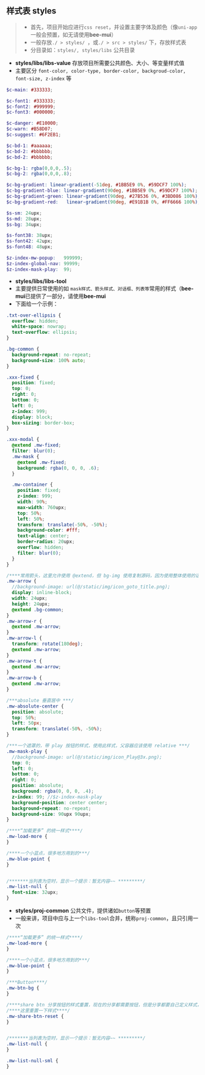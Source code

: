 ## 样式表 styles

> * 首先，项目开始应进行`css reset`，并设置主要字体及颜色（像`uni-app`一般会预置，如无请使用**bee-mui**）
> * 一般存放`./ > styles/ `，或`./ > src > styles/` 下，存放样式表
> * 分目录如：`styles/, styles/libs` 公共目录

* **styles/libs/libs-value** 存放项目所需要公共颜色、大小、等变量样式值
* 主要区分 `font-color, color-type, border-color, backgroud-color, font-size, z-index` 等

```scss
$c-main: #333333;

$c-font1: #333333;
$c-font2: #999999;
$c-font3: #000000;

$c-danger: #E10000;
$c-warn: #B58D07;
$c-suggest: #6F2EB1;

$c-bd-1: #aaaaaa;
$c-bd-2: #bbbbbb;
$c-bd-2: #bbbbbb;

$c-bg-1: rgba(0,0,0,.5);
$c-bg-2: rgba(0,0,0,.8);

$c-bg-gradient: linear-gradient(-51deg, #1BB5E9 0%, #59DCF7 100%);
$c-bg-gradient-blue: linear-gradient(90deg, #1BB5E9 0%, #59DCF7 100%);
$c-bg-gradient-green: linear-gradient(90deg, #27B536 0%, #3BD086 100%);
$c-bg-gradient-red:   linear-gradient(90deg, #E91B1B 0%, #FF6666 100%);

$s-sm: 24upx;
$s-md: 28upx;
$s-bg: 34upx;

$s-font38: 38upx;
$s-font42: 42upx;
$s-font48: 48upx;

$z-index-mw-popup:   999999;
$z-index-global-nav: 99999;
$z-index-mask-play:  99;

```

* **styles/libs/libs-tool**
* 主要提供日常使用的如 `mask样式、箭头样式、对话框、列表等`常用的样式（**bee-mui**已提供了一部分，请使用**bee-mui**
* 下面给一个示例：

```scss
.txt-over-ellipsis {
  overflow: hidden;
  white-space: nowrap;
  text-overflow: ellipsis;
}

.bg-common {
  background-repeat: no-repeat;
  background-size: 100% auto;
}

.xxx-fixed {
  position: fixed;
  top: 0;
  right: 0;
  bottom: 0;
  left: 0;
  z-index: 999;
  display: block;
  box-sizing: border-box;
}

.xxx-modal {
  @extend .mw-fixed;
  filter: blur(0);
  .mw-mask {
    @extend .mw-fixed;
    background: rgba(0, 0, 0, .6);
  }

  .mw-container {
    position: fixed;
    z-index: 999;
    width: 90%;
    max-width: 760upx;
    top: 50%;
    left: 50%;
    transform: translate(-50%, -50%);
    background-color: #fff;
    text-align: center;
    border-radius: 20upx;
    overflow: hidden;
    filter: blur(0);
  }
}

/****常用箭头，这里允许使用 @extend，但 bg-img 使用复制源码，因为使用整体使用的话，代码量太大了****/
.mw-arrow {
  //background-image: url(@/static/img/icon_goto_title.png);
  display: inline-block;
  width: 24upx;
  height: 24upx;
  @extend .bg-common;
}
.mw-arrow-r {
  @extend .mw-arrow;
}
.mw-arrow-l {
  transform: rotate(180deg);
  @extend .mw-arrow;
}
.mw-arrow-t {
  @extend .mw-arrow;
}
.mw-arrow-b {
  @extend .mw-arrow;
}

/***absolute 垂直居中 ***/
.mw-absolute-center {
  position: absolute;
  top: 50%;
  left: 50px;
  transform: translate(-50%, -50%);
}

/***一个遮罩的，带 play 按钮的样式，使用此样式，父容器应该使用 relative ***/
.mw-mask-play {
  //background-image: url(@/static/img/icon_Play@3x.png);
  top: 0;
  left: 0;
  bottom: 0;
  right: 0;
  position: absolute;
  background: rgba(0, 0, 0, .4);
  z-index: 99; //$z-index-mask-play
  background-position: center center;
  background-repeat: no-repeat;
  background-size: 90upx 90upx;
}

/****“加载更多” 的统一样式****/
.mw-load-more {
}

/****一个小蓝点，很多地方用到的***/
.mw-blue-point {
}


/*******当列表为空时，显示一个提示：暂无内容~~ *********/
.mw-list-null {
  font-size: 32upx;
}
```


* **styles/proj-common** 公共文件，提供诸如`button`等预置
* 一般来讲，项目中应与上一个`libs-tool`合并，统称`proj-common`，且只引用一次

```scss
/****“加载更多” 的统一样式****/
.mw-load-more {
}

/****一个小蓝点，很多地方用到的***/
.mw-blue-point {
}

/***Button****/
.mw-btn-bg {
}

/****share btn 分享按钮的样式重置，现在的分享都需要按钮，但是分享都要自己定义样式，然后内嵌一个 button，但是 button 有自己的样式****/
/****这里重置一下样式****/
.mw-share-btn-reset {
}


/*******当列表为空时，显示一个提示：暂无内容~~ *********/
.mw-list-null {
}

.mw-list-null-sml {
}

```
